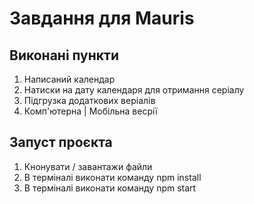 <h1>Завдання для Mauris</h1>
<h2>Виконані пункти</h2>
<ol>
  <li>Написаний календар</li>
  <li>Натиски на дату календаря для отримання серіалу</li>
  <li>Підгрузка додаткових веріалів</li>
  <li>Комп'ютерна | Мобільна весрії</li>
</ol>
<h2>Запуст проєкта</h2>
<ol>
  <li>Кнонувати / завантажи файли</li>
  <li>В терміналі виконати команду npm install</li>
  <li>В терміналі виконати команду npm start</li>
</ol>
